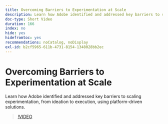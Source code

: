 ```yaml
---
title: Overcoming Barriers to Experimentation at Scale
description: Learn how Adobe identified and addressed key barriers to scaling experimentation, from ideation to execution, using platform-driven solutions.
doc-type: Short Video
duration: 166
index: no
hide: yes
hidefromtoc: yes
recommendations: noCatalog, noDisplay
exl-id: b2cf5965-611b-4731-8154-1348028bb2ec
---
```

# Overcoming Barriers to Experimentation at Scale

Learn how Adobe identified and addressed key barriers to scaling experimentation, from ideation to execution, using platform-driven solutions.

<!-- 62_S531_3442531_165_overcoming-barriers-to-experimentation-at-scale -->
>[!VIDEO](https://video.tv.adobe.com/v/3458237/?learn=on&enablevpops=true)
